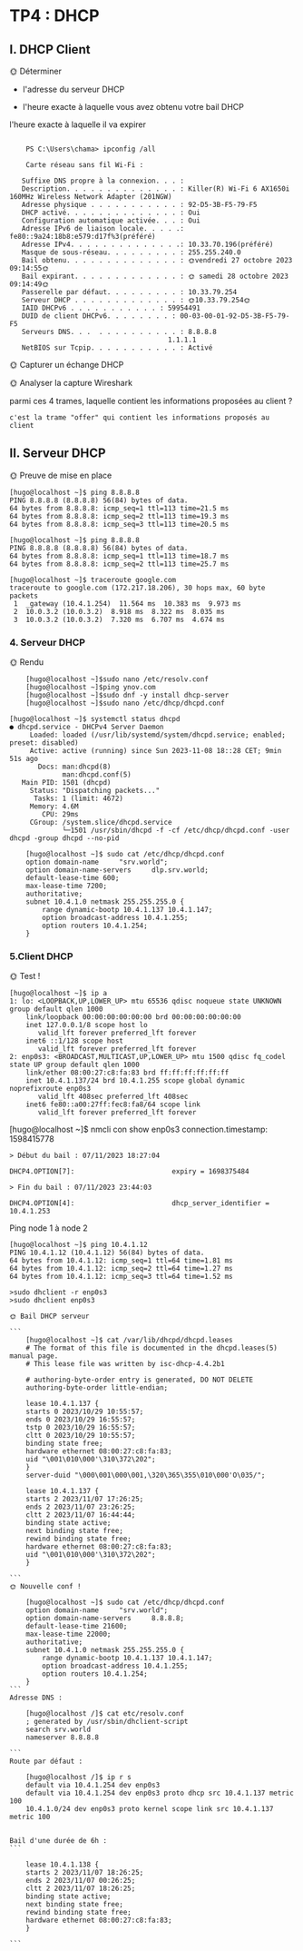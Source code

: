 # TP4 : DHCP

## I. DHCP Client

🌞 Déterminer 

- l'adresse du serveur DHCP

- l'heure exacte à laquelle vous avez obtenu votre bail DHCP

l'heure exacte à laquelle il va expirer

```

    PS C:\Users\chama> ipconfig /all

    Carte réseau sans fil Wi-Fi :

   Suffixe DNS propre à la connexion. . . :
   Description. . . . . . . . . . . . . . : Killer(R) Wi-Fi 6 AX1650i 160MHz Wireless Network Adapter (201NGW)
   Adresse physique . . . . . . . . . . . : 92-D5-3B-F5-79-F5
   DHCP activé. . . . . . . . . . . . . . : Oui
   Configuration automatique activée. . . : Oui
   Adresse IPv6 de liaison locale. . . . .: fe80::9a24:18b8:e579:d17f%3(préféré)
   Adresse IPv4. . . . . . . . . . . . . .: 10.33.70.196(préféré)
   Masque de sous-réseau. . . . . . . . . : 255.255.240.0
   Bail obtenu. . . . . . . . . . . . . . : 🌞vendredi 27 octobre 2023 09:14:55🌞
   Bail expirant. . . . . . . . . . . . . : 🌞 samedi 28 octobre 2023 09:14:49🌞
   Passerelle par défaut. . . . . . . . . : 10.33.79.254
   Serveur DHCP . . . . . . . . . . . . . : 🌞10.33.79.254🌞
   IAID DHCPv6 . . . . . . . . . . . : 59954491
   DUID de client DHCPv6. . . . . . . . : 00-03-00-01-92-D5-3B-F5-79-F5
   Serveurs DNS. . .  . . . . . . . . . . : 8.8.8.8
                                       1.1.1.1
   NetBIOS sur Tcpip. . . . . . . . . . . : Activé
```

🌞 Capturer un échange DHCP


🌞 Analyser la capture Wireshark

parmi ces 4 trames, laquelle contient les informations proposées au client ?

    c'est la trame "offer" qui contient les informations proposés au client


## II. Serveur DHCP

🌞 Preuve de mise en place

```
[hugo@localhost ~]$ ping 8.8.8.8
PING 8.8.8.8 (8.8.8.8) 56(84) bytes of data.
64 bytes from 8.8.8.8: icmp_seq=1 ttl=113 time=21.5 ms
64 bytes from 8.8.8.8: icmp_seq=2 ttl=113 time=19.3 ms
64 bytes from 8.8.8.8: icmp_seq=3 ttl=113 time=20.5 ms
```

```
[hugo@localhost ~]$ ping 8.8.8.8
PING 8.8.8.8 (8.8.8.8) 56(84) bytes of data.
64 bytes from 8.8.8.8: icmp_seq=1 ttl=113 time=18.7 ms
64 bytes from 8.8.8.8: icmp_seq=2 ttl=113 time=25.7 ms
```

```
[hugo@localhost ~]$ traceroute google.com
traceroute to google.com (172.217.18.206), 30 hops max, 60 byte packets
 1  _gateway (10.4.1.254)  11.564 ms  10.383 ms  9.973 ms
 2  10.0.3.2 (10.0.3.2)  8.918 ms  8.322 ms  8.035 ms
 3  10.0.3.2 (10.0.3.2)  7.320 ms  6.707 ms  4.674 ms

```

### 4. Serveur DHCP

🌞 Rendu

```
    [hugo@localhost ~]$sudo nano /etc/resolv.conf
    [hugo@localhost ~]$ping ynov.com
    [hugo@localhost ~]$sudo dnf -y install dhcp-server
    [hugo@localhost ~]$sudo nano /etc/dhcp/dhcpd.conf
```

```
[hugo@localhost ~]$ systemctl status dhcpd
● dhcpd.service - DHCPv4 Server Daemon
     Loaded: loaded (/usr/lib/systemd/system/dhcpd.service; enabled; preset: disabled)
     Active: active (running) since Sun 2023-11-08 18::28 CET; 9min 51s ago
       Docs: man:dhcpd(8)
             man:dhcpd.conf(5)
   Main PID: 1501 (dhcpd)
     Status: "Dispatching packets..."
      Tasks: 1 (limit: 4672)
     Memory: 4.6M
        CPU: 29ms
     CGroup: /system.slice/dhcpd.service
             └─1501 /usr/sbin/dhcpd -f -cf /etc/dhcp/dhcpd.conf -user dhcpd -group dhcpd --no-pid
```

```
    [hugo@localhost ~]$ sudo cat /etc/dhcp/dhcpd.conf
    option domain-name     "srv.world";
    option domain-name-servers     dlp.srv.world;
    default-lease-time 600;
    max-lease-time 7200;
    authoritative;
    subnet 10.4.1.0 netmask 255.255.255.0 {
        range dynamic-bootp 10.4.1.137 10.4.1.147;
        option broadcast-address 10.4.1.255;
        option routers 10.4.1.254;
    }
```

### 5.Client DHCP

🌞 Test !
```
[hugo@localhost ~]$ ip a
1: lo: <LOOPBACK,UP,LOWER_UP> mtu 65536 qdisc noqueue state UNKNOWN group default qlen 1000
    link/loopback 00:00:00:00:00:00 brd 00:00:00:00:00:00
    inet 127.0.0.1/8 scope host lo
       valid_lft forever preferred_lft forever
    inet6 ::1/128 scope host
       valid_lft forever preferred_lft forever
2: enp0s3: <BROADCAST,MULTICAST,UP,LOWER_UP> mtu 1500 qdisc fq_codel state UP group default qlen 1000
    link/ether 08:00:27:c8:fa:83 brd ff:ff:ff:ff:ff:ff
    inet 10.4.1.137/24 brd 10.4.1.255 scope global dynamic noprefixroute enp0s3
       valid_lft 408sec preferred_lft 408sec
    inet6 fe80::a00:27ff:fec8:fa8/64 scope link
       valid_lft forever preferred_lft forever
```

[hugo@localhost ~]$ nmcli con show enp0s3
connection.timestamp:                   1598415778
```
> Début du bail : 07/11/2023 18:27:04

DHCP4.OPTION[7]:                        expiry = 1698375484

> Fin du bail : 07/11/2023 23:44:03

DHCP4.OPTION[4]:                        dhcp_server_identifier = 10.4.1.253
```
Ping node 1 à node 2

    [hugo@localhost ~]$ ping 10.4.1.12
    PING 10.4.1.12 (10.4.1.12) 56(84) bytes of data.
    64 bytes from 10.4.1.12: icmp_seq=1 ttl=64 time=1.81 ms
    64 bytes from 10.4.1.12: icmp_seq=2 ttl=64 time=1.27 ms
    64 bytes from 10.4.1.12: icmp_seq=3 ttl=64 time=1.52 ms

`````
>sudo dhclient -r enp0s3  
>sudo dhclient enp0s3

🌞 Bail DHCP serveur    

```
    [hugo@localhost ~]$ cat /var/lib/dhcpd/dhcpd.leases
    # The format of this file is documented in the dhcpd.leases(5) manual page.
    # This lease file was written by isc-dhcp-4.4.2b1

    # authoring-byte-order entry is generated, DO NOT DELETE
    authoring-byte-order little-endian;

    lease 10.4.1.137 {
    starts 0 2023/10/29 10:55:57;
    ends 0 2023/10/29 16:55:57;
    tstp 0 2023/10/29 16:55:57;
    cltt 0 2023/10/29 10:55:57;
    binding state free;
    hardware ethernet 08:00:27:c8:fa:83;
    uid "\001\010\000'\310\372\202";
    }
    server-duid "\000\001\000\001,\320\365\355\010\000'O\035/";

    lease 10.4.1.137 {
    starts 2 2023/11/07 17:26:25;
    ends 2 2023/11/07 23:26:25;
    cltt 2 2023/11/07 16:44:44;
    binding state active;
    next binding state free;
    rewind binding state free;
    hardware ethernet 08:00:27:c8:fa:83;
    uid "\001\010\000'\310\372\202";
    }

```
🌞 Nouvelle conf !

    [hugo@localhost ~]$ sudo cat /etc/dhcp/dhcpd.conf
    option domain-name     "srv.world";
    option domain-name-servers     8.8.8.8;
    default-lease-time 21600;
    max-lease-time 22000;
    authoritative;
    subnet 10.4.1.0 netmask 255.255.255.0 {
        range dynamic-bootp 10.4.1.137 10.4.1.147;
        option broadcast-address 10.4.1.255;
        option routers 10.4.1.254;
    }
```
Adresse DNS :

    [hugo@localhost /]$ cat etc/resolv.conf
    ; generated by /usr/sbin/dhclient-script
    search srv.world
    nameserver 8.8.8.8

```
Route par défaut :

    [hugo@localhost /]$ ip r s
    default via 10.4.1.254 dev enp0s3
    default via 10.4.1.254 dev enp0s3 proto dhcp src 10.4.1.137 metric 100
    10.4.1.0/24 dev enp0s3 proto kernel scope link src 10.4.1.137 metric 100


Bail d'une durée de 6h :
```

    lease 10.4.1.138 {
    starts 2 2023/11/07 18:26:25;
    ends 2 2023/11/07 00:26:25;
    cltt 2 2023/11/07 18:26:25;
    binding state active;
    next binding state free;
    rewind binding state free;
    hardware ethernet 08:00:27:c8:fa:83;
    }

```